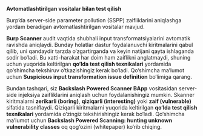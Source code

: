 **Avtomatlashtirilgan vositalar bilan test qilish**

Burp’da server-side parameter pollution (SSPP) zaifliklarini aniqlashga yordam beradigan avtomatlashtirilgan vositalar mavjud.

**Burp Scanner** audit vaqtida shubhali input transformatsiyalarini avtomatik ravishda aniqlaydi. Bunday holatlar dastur foydalanuvchi kiritmalarini qabul qilib, uni qandaydir tarzda o‘zgartirganda va keyin natijani qayta ishlaganda sodir bo‘ladi. Bu xatti-harakat har doim ham zaiflikni anglatmaydi, shuning uchun yuqorida keltirilgan **qo‘lda test qilish texnikalari** yordamida qo‘shimcha tekshiruv o‘tkazishingiz kerak bo‘ladi. Qo‘shimcha ma’lumot uchun **Suspicious input transformation issue definition** bo‘limiga qarang.

Bundan tashqari, siz **Backslash Powered Scanner BApp** vositasidan server-side injeksiya zaifliklarini aniqlash uchun foydalanishingiz mumkin. Skanner kiritmalarni **zerikarli (boring)**, **qiziqarli (interesting)** yoki **zaif (vulnerable)** sifatida tasniflaydi. Qiziqarli kiritmalarni yuqorida keltirilgan **qo‘lda test qilish texnikalari** yordamida o‘zingiz tekshirishingiz kerak bo‘ladi. Qo‘shimcha ma’lumot uchun **Backslash Powered Scanning: hunting unknown vulnerability classes** oq qog‘ozini (whitepaper) ko‘rib chiqing.


